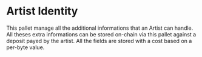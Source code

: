# Artist Identity

This pallet manage all the additional informations that an Artist can handle.
All theses extra informations can be stored on-chain via this pallet against a deposit payed by the artist.
All the fields are stored with a cost based on a per-byte value.